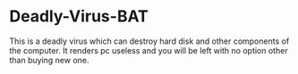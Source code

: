 # Deadly-Virus-BAT
This is a deadly virus which can destroy hard disk and other components of the computer. It renders pc useless and you will be left with no option other than buying new one.
